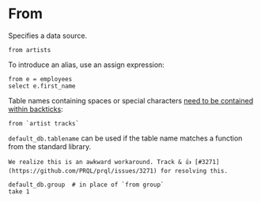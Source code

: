 # From

Specifies a data source.

```prql
from artists
```

To introduce an alias, use an assign expression:

```prql
from e = employees
select e.first_name
```

Table names containing spaces or special characters
[need to be contained within backticks](../../syntax/keywords.md#quoting):

```prql
from `artist tracks`
```

`default_db.tablename` can be used if the table name matches a function from the
standard library.

```admonish note
We realize this is an awkward workaround. Track & 👍 [#3271](https://github.com/PRQL/prql/issues/3271) for resolving this.
```

```prql
default_db.group  # in place of `from group`
take 1
```
